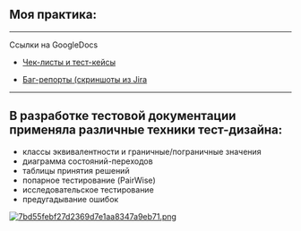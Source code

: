 ## Моя практика:
___
Ссылки на GoogleDocs
- [Чек-листы и тест-кейсы](https://drive.google.com/drive/folders/14dAgXmQ1DWWqdTsjuFKcN39ZH3-OV1p0?usp=drive_link)

- [Баг-репорты (скриншоты из Jira](https://drive.google.com/drive/folders/1e6MPzA_C6T0C5k0bH1Mxx1KFWHVPTemD?usp=drive_link)


___
## В разработке тестовой документации применяла различные техники тест-дизайна:
- классы эквивалентности и граничные/пограничные значения
- диаграмма состояний-переходов
- таблицы принятия решений
- попарное тестирование (PairWise)
- исследовательское тестирование
- предугадывание ошибок

[![7bd55febf27d2369d7e1aa8347a9eb71.png](https://i.postimg.cc/vHPbtb9J/7bd55febf27d2369d7e1aa8347a9eb71.png)](https://postimg.cc/QHW2XLfm)
